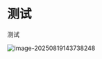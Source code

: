 # 测试

测试

‍![image-20250819143738248](D:\GitHubRepository\12age.github.io\docs\blog\测试.assets\image-20250819143738248.png)

